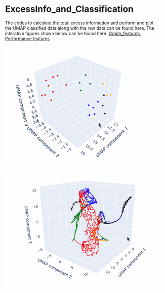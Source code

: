 # ExcessInfo_and_Classification
The codes to calculate the total excess information and perform and plot the UMAP classified data along with the raw data can be found here. 
The interative figures shown below can be found here: [Graph_features](https://github.com/asawari17/Excess_info_and_calculation/blob/main/graph_features_umap.html.gz), [Performance features](https://github.com/asawari17/Excess_info_and_calculation/blob/main/performance_umap.html.gz)


![Graph classification](https://github.com/asawari17/Excess_info_and_calculation/blob/main/grap_umap.gif)

![Performance classification](https://github.com/asawari17/Excess_info_and_calculation/blob/main/perforance_umap.gif)

